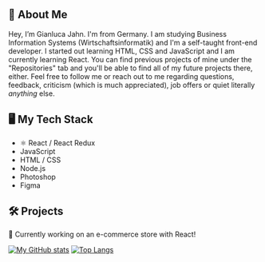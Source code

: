## 👤 About Me #
Hey, I’m Gianluca Jahn. I'm from Germany. I am studying Business Information Systems (Wirtschaftsinformatik) and I'm a self-taught front-end developer. I started out learning HTML, CSS and JavaScript and I am currently learning React. You can find previous projects of mine under the "Repositories" tab and you'll be able to find all of my future projects there, either. Feel free to follow me or reach out to me regarding questions, feedback, criticism (which is much appreciated), job offers or quiet literally *anything* else. 

## 🖥 My Tech Stack
- ⚛️ React / React Redux
- JavaScript
- HTML / CSS
- Node.js
- Photoshop
- Figma 

## 🛠 Projects #

🔧 Currently working on an e-commerce store with React!

[![My GitHub stats](https://github-readme-stats.vercel.app/api?username=gianlucajahn)](https://github.com/gianlucajahn/github-readme-stats)
[![Top Langs](https://github-readme-stats.vercel.app/api/top-langs/?username=gianlucajahn)](https://github.com/anuraghazra/github-readme-stats)
